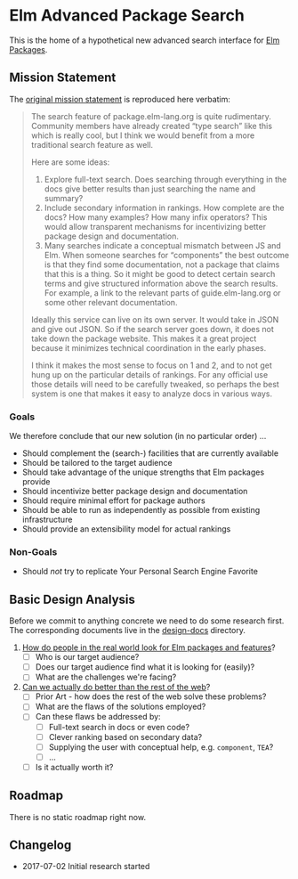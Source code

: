 # Elm Advanced Package Search
This is the home of a hypothetical new advanced search interface for [Elm](http://www.elm-lang.org) [Packages](http://package.elm-lang.org/).

## Mission Statement
The [original mission statement](https://github.com/elm-lang/projects#package-search) is reproduced here verbatim:

> The search feature of package.elm-lang.org is quite rudimentary. Community members have already created “type search” like this which is really cool, but I think we would benefit from a more traditional search feature as well.
> 
> Here are some ideas:
> 
> 1) Explore full-text search. Does searching through everything in the docs give better results than just searching the name and summary?
> 2) Include secondary information in rankings. How complete are the docs? How many examples? How many infix operators? This would allow transparent mechanisms for incentivizing better package design and documentation.
> 3) Many searches indicate a conceptual mismatch between JS and Elm. When someone searches for “components” the best outcome is that they find some documentation, not a package that claims that this is a thing. So it might be good to detect certain search terms and give structured information above the search results. For example, a link to the relevant parts of guide.elm-lang.org or some other relevant documentation.
> 
> Ideally this service can live on its own server. It would take in JSON and give out JSON. So if the search server goes down, it does not take down the package website. This makes it a great project because it minimizes technical coordination in the early phases.
> 
> I think it makes the most sense to focus on 1 and 2, and to not get hung up on the particular details of rankings. For any official use those details will need to be carefully tweaked, so perhaps the best system is one that makes it easy to analyze docs in various ways.

### Goals

We therefore conclude that our new solution (in no particular order) ...

* Should complement the (search-) facilities that are currently available
* Should be tailored to the target audience
* Should take advantage of the unique strengths that Elm packages provide
* Should incentivize better package design and documentation
* Should require minimal effort for package authors
* Should be able to run as independently as possible from existing infrastructure
* Should provide an extensibility model for actual rankings

### Non-Goals
* Should *not* try to replicate Your Personal Search Engine Favorite
 
## Basic Design Analysis
Before we commit to anything concrete we need to do some research first. 
The corresponding documents live in the [design-docs](design-docs/) directory.

1) [How do people in the real world look for Elm packages and features](design-docs/01-status-quo.md)?
    * [ ] Who is our target audience?
    * [ ] Does our target audience find what it is looking for (easily)?
    * [ ] What are the challenges we're facing?

2) [Can we actually do better than the rest of the web](design-docs/02-room-for-improvement.md)?
    * [ ] Prior Art - how does the rest of the web solve these problems?
    * [ ] What are the flaws of the solutions employed?
    * [ ] Can these flaws be addressed by:
        + [ ] Full-text search in docs or even code?
        + [ ] Clever ranking based on secondary data?
        + [ ] Supplying the user with conceptual help, e.g. `component`, `TEA`?
        + [ ] ...
    * [ ] Is it actually worth it?

## Roadmap
There is no static roadmap right now. 

## Changelog
* 2017-07-02 Initial research started